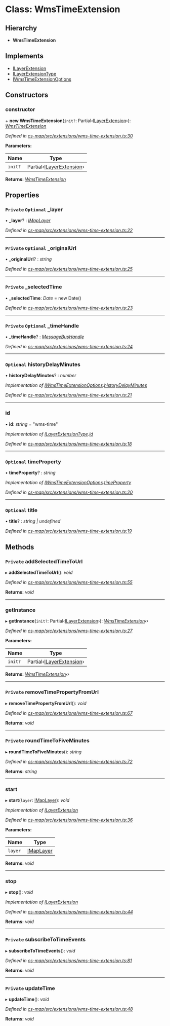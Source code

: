 # Class: WmsTimeExtension

## Hierarchy

* **WmsTimeExtension**

## Implements

* [ILayerExtension](../interfaces/_cs_map_src_classes_ilayer_extension_.ilayerextension.md)
* [ILayerExtensionType](../interfaces/_cs_map_src_classes_ilayer_extension_.ilayerextensiontype.md)
* [IWmsTimeExtensionOptions](../interfaces/_cs_map_src_extensions_wms_time_extension_.iwmstimeextensionoptions.md)

## Constructors

###  constructor

\+ **new WmsTimeExtension**(`init?`: Partial‹[ILayerExtension](../interfaces/_cs_map_src_classes_ilayer_extension_.ilayerextension.md)›): *[WmsTimeExtension](_cs_map_src_extensions_wms_time_extension_.wmstimeextension.md)*

*Defined in [cs-map/src/extensions/wms-time-extension.ts:30](https://github.com/TNOCS/csnext/blob/dad76c19/packages/cs-map/src/extensions/wms-time-extension.ts#L30)*

**Parameters:**

Name | Type |
------ | ------ |
`init?` | Partial‹[ILayerExtension](../interfaces/_cs_map_src_classes_ilayer_extension_.ilayerextension.md)› |

**Returns:** *[WmsTimeExtension](_cs_map_src_extensions_wms_time_extension_.wmstimeextension.md)*

## Properties

### `Private` `Optional` _layer

• **_layer**? : *[IMapLayer](../interfaces/_cs_map_src_classes_imap_layer_.imaplayer.md)*

*Defined in [cs-map/src/extensions/wms-time-extension.ts:22](https://github.com/TNOCS/csnext/blob/dad76c19/packages/cs-map/src/extensions/wms-time-extension.ts#L22)*

___

### `Private` `Optional` _originalUrl

• **_originalUrl**? : *string*

*Defined in [cs-map/src/extensions/wms-time-extension.ts:25](https://github.com/TNOCS/csnext/blob/dad76c19/packages/cs-map/src/extensions/wms-time-extension.ts#L25)*

___

### `Private` _selectedTime

• **_selectedTime**: *Date* =  new Date()

*Defined in [cs-map/src/extensions/wms-time-extension.ts:23](https://github.com/TNOCS/csnext/blob/dad76c19/packages/cs-map/src/extensions/wms-time-extension.ts#L23)*

___

### `Private` `Optional` _timeHandle

• **_timeHandle**? : *[MessageBusHandle](_cs_core_src_utils_message_bus_message_bus_handle_.messagebushandle.md)*

*Defined in [cs-map/src/extensions/wms-time-extension.ts:24](https://github.com/TNOCS/csnext/blob/dad76c19/packages/cs-map/src/extensions/wms-time-extension.ts#L24)*

___

### `Optional` historyDelayMinutes

• **historyDelayMinutes**? : *number*

*Implementation of [IWmsTimeExtensionOptions](../interfaces/_cs_map_src_extensions_wms_time_extension_.iwmstimeextensionoptions.md).[historyDelayMinutes](../interfaces/_cs_map_src_extensions_wms_time_extension_.iwmstimeextensionoptions.md#optional-historydelayminutes)*

*Defined in [cs-map/src/extensions/wms-time-extension.ts:21](https://github.com/TNOCS/csnext/blob/dad76c19/packages/cs-map/src/extensions/wms-time-extension.ts#L21)*

___

###  id

• **id**: *string* = "wms-time"

*Implementation of [ILayerExtensionType](../interfaces/_cs_map_src_classes_ilayer_extension_.ilayerextensiontype.md).[id](../interfaces/_cs_map_src_classes_ilayer_extension_.ilayerextensiontype.md#id)*

*Defined in [cs-map/src/extensions/wms-time-extension.ts:18](https://github.com/TNOCS/csnext/blob/dad76c19/packages/cs-map/src/extensions/wms-time-extension.ts#L18)*

___

### `Optional` timeProperty

• **timeProperty**? : *string*

*Implementation of [IWmsTimeExtensionOptions](../interfaces/_cs_map_src_extensions_wms_time_extension_.iwmstimeextensionoptions.md).[timeProperty](../interfaces/_cs_map_src_extensions_wms_time_extension_.iwmstimeextensionoptions.md#optional-timeproperty)*

*Defined in [cs-map/src/extensions/wms-time-extension.ts:20](https://github.com/TNOCS/csnext/blob/dad76c19/packages/cs-map/src/extensions/wms-time-extension.ts#L20)*

___

### `Optional` title

• **title**? : *string | undefined*

*Defined in [cs-map/src/extensions/wms-time-extension.ts:19](https://github.com/TNOCS/csnext/blob/dad76c19/packages/cs-map/src/extensions/wms-time-extension.ts#L19)*

## Methods

### `Private` addSelectedTimeToUrl

▸ **addSelectedTimeToUrl**(): *void*

*Defined in [cs-map/src/extensions/wms-time-extension.ts:55](https://github.com/TNOCS/csnext/blob/dad76c19/packages/cs-map/src/extensions/wms-time-extension.ts#L55)*

**Returns:** *void*

___

###  getInstance

▸ **getInstance**(`init?`: Partial‹[ILayerExtension](../interfaces/_cs_map_src_classes_ilayer_extension_.ilayerextension.md)›): *[WmsTimeExtension](_cs_map_src_extensions_wms_time_extension_.wmstimeextension.md)‹›*

*Defined in [cs-map/src/extensions/wms-time-extension.ts:27](https://github.com/TNOCS/csnext/blob/dad76c19/packages/cs-map/src/extensions/wms-time-extension.ts#L27)*

**Parameters:**

Name | Type |
------ | ------ |
`init?` | Partial‹[ILayerExtension](../interfaces/_cs_map_src_classes_ilayer_extension_.ilayerextension.md)› |

**Returns:** *[WmsTimeExtension](_cs_map_src_extensions_wms_time_extension_.wmstimeextension.md)‹›*

___

### `Private` removeTimePropertyFromUrl

▸ **removeTimePropertyFromUrl**(): *void*

*Defined in [cs-map/src/extensions/wms-time-extension.ts:67](https://github.com/TNOCS/csnext/blob/dad76c19/packages/cs-map/src/extensions/wms-time-extension.ts#L67)*

**Returns:** *void*

___

### `Private` roundTimeToFiveMinutes

▸ **roundTimeToFiveMinutes**(): *string*

*Defined in [cs-map/src/extensions/wms-time-extension.ts:72](https://github.com/TNOCS/csnext/blob/dad76c19/packages/cs-map/src/extensions/wms-time-extension.ts#L72)*

**Returns:** *string*

___

###  start

▸ **start**(`layer`: [IMapLayer](../interfaces/_cs_map_src_classes_imap_layer_.imaplayer.md)): *void*

*Implementation of [ILayerExtension](../interfaces/_cs_map_src_classes_ilayer_extension_.ilayerextension.md)*

*Defined in [cs-map/src/extensions/wms-time-extension.ts:36](https://github.com/TNOCS/csnext/blob/dad76c19/packages/cs-map/src/extensions/wms-time-extension.ts#L36)*

**Parameters:**

Name | Type |
------ | ------ |
`layer` | [IMapLayer](../interfaces/_cs_map_src_classes_imap_layer_.imaplayer.md) |

**Returns:** *void*

___

###  stop

▸ **stop**(): *void*

*Implementation of [ILayerExtension](../interfaces/_cs_map_src_classes_ilayer_extension_.ilayerextension.md)*

*Defined in [cs-map/src/extensions/wms-time-extension.ts:44](https://github.com/TNOCS/csnext/blob/dad76c19/packages/cs-map/src/extensions/wms-time-extension.ts#L44)*

**Returns:** *void*

___

### `Private` subscribeToTimeEvents

▸ **subscribeToTimeEvents**(): *void*

*Defined in [cs-map/src/extensions/wms-time-extension.ts:81](https://github.com/TNOCS/csnext/blob/dad76c19/packages/cs-map/src/extensions/wms-time-extension.ts#L81)*

**Returns:** *void*

___

### `Private` updateTime

▸ **updateTime**(): *void*

*Defined in [cs-map/src/extensions/wms-time-extension.ts:48](https://github.com/TNOCS/csnext/blob/dad76c19/packages/cs-map/src/extensions/wms-time-extension.ts#L48)*

**Returns:** *void*
